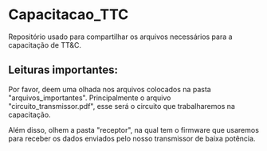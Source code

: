 # Capacitacao_TTC
Repositório usado para compartilhar os arquivos necessários para a capacitação de TT&amp;C.

## Leituras importantes:
Por favor, deem uma olhada nos arquivos colocados na pasta "arquivos_importantes". Principalmente o arquivo "circuito_transmissor.pdf", esse será o circuito que trabalharemos na capacitação.

Além disso, olhem a pasta "receptor", na qual tem o firmware que usaremos para receber os dados enviados pelo nosso transmissor de baixa potência.
